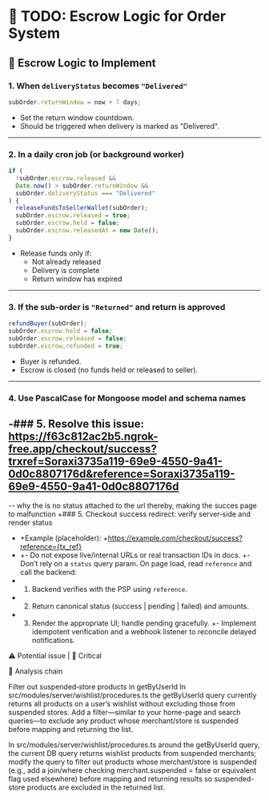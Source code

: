 # 🧾 TODO: Escrow Logic for Order System

## 🧠 Escrow Logic to Implement

### 1. When `deliveryStatus` becomes `"Delivered"`

```ts
subOrder.returnWindow = now + 7 days;
```

- Set the return window countdown.
- Should be triggered when delivery is marked as "Delivered".

---

### 2. In a daily cron job (or background worker)

```ts
if (
  !subOrder.escrow.released &&
  Date.now() > subOrder.returnWindow &&
  subOrder.deliveryStatus === "Delivered"
) {
  releaseFundsToSellerWallet(subOrder);
  subOrder.escrow.released = true;
  subOrder.escrow.held = false;
  subOrder.escrow.releasedAt = new Date();
}
```

- Release funds only if:
  - Not already released
  - Delivery is complete
  - Return window has expired

---

### 3. If the sub-order is `"Returned"` and return is approved

```ts
refundBuyer(subOrder);
subOrder.escrow.held = false;
subOrder.escrow.released = false;
subOrder.escrow.refunded = true;
```

- Buyer is refunded.
- Escrow is closed (no funds held or released to seller).

---

### 4. Use PascalCase for Mongoose model and schema names

## -### 5. Resolve this issue: https://f63c812ac2b5.ngrok-free.app/checkout/success?trxref=Soraxi3735a119-69e9-4550-9a41-0d0c8807176d&reference=Soraxi3735a119-69e9-4550-9a41-0d0c8807176d

-- why the is no status attached to the url thereby, making the succes page to malfunction
+### 5. Checkout success redirect: verify server‑side and render status

- +Example (placeholder): +https://example.com/checkout/success?reference={tx_ref}
- +- Do not expose live/internal URLs or real transaction IDs in docs.
  +- Don’t rely on a `status` query param. On page load, read `reference` and call the backend:
- 1.  Backend verifies with the PSP using `reference`.
- 2.  Return canonical status (success | pending | failed) and amounts.
- 3.  Render the appropriate UI; handle pending gracefully.
      +- Implement idempotent verification and a webhook listener to reconcile delayed notifications.

⚠️ Potential issue | 🔴 Critical

🧩 Analysis chain

Filter out suspended‐store products in getByUserId
In src/modules/server/wishlist/procedures.ts the getByUserId query currently returns all products on a user’s wishlist without excluding those from suspended stores. Add a filter—similar to your home-page and search queries—to exclude any product whose merchant/store is suspended before mapping and returning the list.

In src/modules/server/wishlist/procedures.ts around the getByUserId query, the
current DB query returns wishlist products from suspended merchants; modify the
query to filter out products whose merchant/store is suspended (e.g., add a
join/where checking merchant.suspended = false or equivalent flag used
elsewhere) before mapping and returning results so suspended-store products are
excluded in the returned list.
